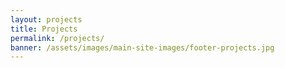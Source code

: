 ```yaml
---
layout: projects
title: Projects
permalink: /projects/
banner: /assets/images/main-site-images/footer-projects.jpg
---
```

